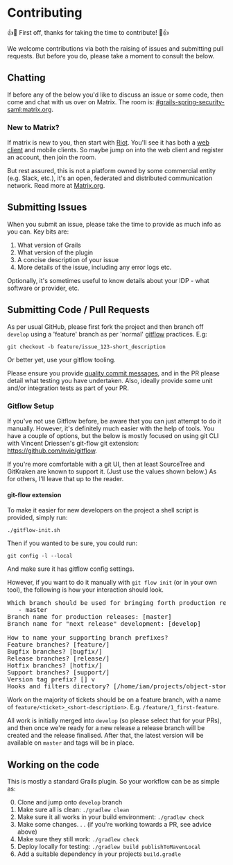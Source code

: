 # Contributing

:+1::tada: First off, thanks for taking the time to contribute! :tada::+1:

We welcome contributions via both the raising of issues and submitting pull requests. But before you
do, please take a moment to consult the below.

## Chatting

If before any of the below you'd like to discuss an issue or some code, then come and chat with
us over on Matrix. The room is:
[#grails-spring-security-saml:matrix.org](https://riot.im/app/#/room/#grails-spring-security-saml:matrix.org).

### New to Matrix?

If matrix is new to you, then start with [Riot](https://about.riot.im/). You'll see it has both a
[web client](https://riot.im/app) and mobile clients. So maybe jump on into the web client and
register an account, then join the room.

But rest assured, this is not a platform owned by some commercial entity (e.g. Slack, etc.), it's
an open, federated and distributed communication network. Read more at
[Matrix.org](https://matrix.org/).

## Submitting Issues

When you submit an issue, please take the time to provide as much info as you can. Key bits are:

1. What version of Grails
2. What version of the plugin
3. A concise description of your issue
4. More details of the issue, including any error logs etc.

Optionally, it's sometimes useful to know details about your IDP - what software or provider, etc.

## Submitting Code / Pull Requests

As per usual GitHub, please first fork the project and then branch off `develop` using a 'feature'
branch as per 'normal' [gitflow](http://nvie.com/posts/a-successful-git-branching-model/) practices.
E.g:

    git checkout -b feature/issue_123-short_description

Or better yet, use your gitflow tooling.

Please ensure you provide [quality commit messages](https://chris.beams.io/posts/git-commit/),
and in the PR please detail what testing you have undertaken. Also, ideally provide some unit
and/or integration tests as part of your PR.

### Gitflow Setup

If you've not use Gitflow before, be aware that you can just attempt to do it manually. However,
it's definitely much easier with the help of tools. You have a couple of options, but the below
is mostly focused on using git CLI with Vincent Driessen's git-flow git extension:
<https://github.com/nvie/gitflow>.

If you're more comfortable with a git UI, then at least SourceTree and GitKraken are known to
support it. (Just use the values shown below.) As for others, I'll leave that up to the reader.

#### git-flow extension

To make it easier for new developers on the project a shell script is provided, simply run:

    ./gitflow-init.sh

Then if you wanted to be sure, you could run:

    git config -l --local

And make sure it has gitflow config settings.

However, if you want to do it manually with `git flow init` (or in your own tool), the following is
how your interaction should look.

<pre>
Which branch should be used for bringing forth production releases?
   - master
Branch name for production releases: [master]
Branch name for "next release" development: [develop]

How to name your supporting branch prefixes?
Feature branches? [feature/]
Bugfix branches? [bugfix/]
Release branches? [release/]
Hotfix branches? [hotfix/]
Support branches? [support/]
Version tag prefix? [] v
Hooks and filters directory? [/home/ian/projects/object-store/.git/hooks]
</pre>

Work on the majority of tickets should be on a feature branch, with a name of
`feature/<ticket>_<short-description>`. E.g. `/feature/1_first-feature`.

All work is initially merged into `develop` (so please select that for your PRs), and then once
we're ready for a new release a release branch will be created and the release finalised. After
that, the latest version will be available on `master` and tags will be in place.

## Working on the code

This is mostly a standard Grails plugin. So your workflow can be as simple as:

0. Clone and jump onto `develop` branch
1. Make sure all is clean: `./gradlew clean`
2. Make sure it all works in your build environment: `./gradlew check`
3. Make some changes. . . (if you're working towards a PR, see advice above)
4. Make sure they still work: `./gradlew check`
5. Deploy locally for testing: `./gradlew build publishToMavenLocal`
6. Add a suitable dependency in your projects `build.gradle`